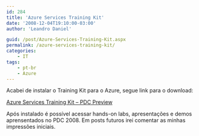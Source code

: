 ```yaml
---
id: 284
title: 'Azure Services Training Kit'
date: '2008-12-04T19:10:00-03:00'
author: 'Leandro Daniel'

guid: /post/Azure-Services-Training-Kit.aspx
permalink: /azure-services-training-kit/
categories:
    - IT
tags:
    - pt-br
    - Azure
---
```


Acabei de instalar o Training Kit para o Azure, segue link para o download:

[Azure Services Training Kit – PDC Preview](http://www.microsoft.com/downloads/details.aspx?FamilyID=413e88f8-5966-4a83-b309-53b7b77edf78&displaylang=en)

Após instalado é possível acessar hands-on labs, apresentações e demos aprensentados no PDC 2008. Em posts futuros irei comentar as minhas impressões iniciais.
